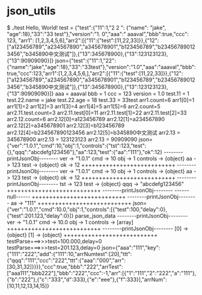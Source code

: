 # json_utils
$ ./test 
Hello, World!
test = {"test":{"11":1,"2 2 ": 
 {"name":
"jake",
"age":18},"33":"33 test"},"version":"1. 0","aaa":"      aaaval","bbb":true,"ccc": 123, "arr1": [1,2,3,4,5,6],"arr2":[{"11":{"test":[11,22,33]}},{"12":["a123456789","a234567890","a345678901","b123456789","b234567890123456","b345890中文测试"]},{"13":345678900},{"13":123123123},{"13":90909090}]}
json={"test":{"11":1,"22":{"name":"jake","age":18},"33":"33test"},"version":"1.0","aaa":"aaaval","bbb":true,"ccc":123,"arr1":[1,2,3,4,5,6,],"arr2":[{"11":{"test":[11,22,33]}},{"12":["a123456789","a234567890","a345678901","b123456789","b234567890123456","b345890中文测试"]},{"13":345678900},{"13":123123123},{"13":90909090}]}
aaa = aaaval
bbb = 1
ccc = 123
version = 1.0
test.11 = 1
test.22.name = jake
test.22.age = 18
test.33 = 33test
arr1.count=6
arr1[0]=1
arr1[1]=2
arr1[2]=3
arr1[3]=4
arr1[4]=5
arr1[5]=6
arr2.count=5
arr2.11.test.count=3
arr2.11.test[0]=11
arr2.11.test[1]=22
arr2.11.test[2]=33
arr2.12.count=6
arr2.12[0]=a123456789
arr2.12[1]=a234567890
arr2.12[2]=a345678901
arr2.12[3]=b123456789
arr2.12[4]=b234567890123456
arr2.12[5]=b345890中文测试
arr2.13 = 345678900
arr2.13 = 123123123
arr2.13 = 90909090
json={"ver":"1.0.1","cmd":10,"obj":1,"controls":{"tst":123,"test":{},"qqq":"abcdefg123456"},"aa":123,"test":{"aa":"111"},"ok":12}
--------printJsonObj--------
ver     ->      "1.0.1"
cmd     ->      10
obj     ->      1
controls        ->      {object}
aa      ->      123
test    ->      {object}
ok      ->      12
+++++++++++++++++++++++++++
--------printJsonObj--------
ver     ->      "1.0.1"
cmd     ->      10
obj     ->      1
controls        ->      {object}
aa      ->      123
test    ->      {object}
ok      ->      12
+++++++++++++++++++++++++++
--------printJsonObj--------
tst     ->      123
test    ->      {object}
qqq     ->      "abcdefg123456"
+++++++++++++++++++++++++++
--------printJsonObj--------
------null------
+++++++++++++++++++++++++++
--------printJsonObj--------
aa      ->      "111"
+++++++++++++++++++++++++++
json={"ver":"1.0.1","cmd":10.0,"obj":1,"controls":[{"test":100,"delay":0},{"test":201.123,"delay":0}]}
parse_json_data
--------printJsonObj--------
ver     ->      "1.0.1"
cmd     ->      10.0
obj     ->      1
controls        ->      [array]
+++++++++++++++++++++++++++
--------printJsonObj--------
[0]     ->      {object}
[1]     ->      {object}
+++++++++++++++++++++++++++
testParse===>>>test=100.000,delay=0
testParse===>>>test=201.123,delay=0
json={"aaa":"111","key":{"111":"222","add":{"111":10,"arrNumtest":[20],"ttt":{"qqq":"111","ccc":"222","ttt":{"aaa":"000","arr":[30,31,32]}}}},"ccc":true,"bbb":"222","arrTest":["aaa111","bbb222"],"bbb":"222","ccc":-1,"arr":[{"1":"111","2":"222","a":"111"},{"b":"222"},{"c":"333","d":333},{"e":"eee"},{"f":333}],"arrNum":[10,11,12,13,14,15]}

